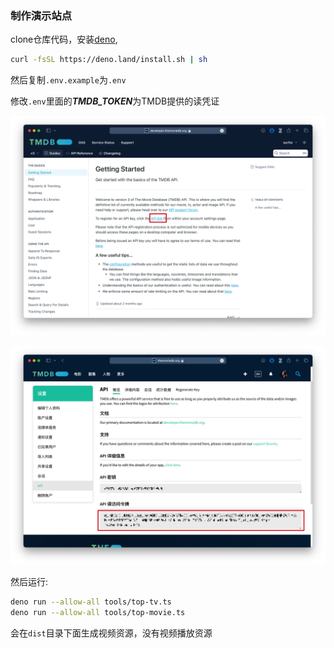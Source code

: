 ### 制作演示站点

clone仓库代码，安装[deno](https://deno.com), 

```bash
curl -fsSL https://deno.land/install.sh | sh
```

然后复制`.env.example`为`.env`

修改`.env`里面的***TMDB_TOKEN***为TMDB提供的读凭证

![API入口](image/20240315_180719.png)

![拷贝读访问令牌](image/20240315_180801.png)

然后运行:
```bash
deno run --allow-all tools/top-tv.ts
deno run --allow-all tools/top-movie.ts
```

会在`dist`目录下面生成视频资源，没有视频播放资源